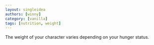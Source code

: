 ```yaml
---
layout: singleidea
authors: [winny]
category: [vanilla]
tags: [nutrition, weight]
---
```

The weight of your character varies depending on your hunger status.
